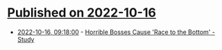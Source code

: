 # [Published on 2022-10-16](index.md)

* [2022-10-16, 09:18:00](https://soylentnews.org/article.pl?sid=22/10/15/199242&from=rss) - [Horrible Bosses Cause 'Race to the Bottom' - Study](https://soylentnews.org/article.pl?sid=22/10/15/199242&from=rss)
